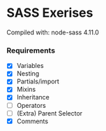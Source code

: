 # SASS Exerises
Compiled with: node-sass 4.11.0

### Requirements

- [x] Variables
- [x] Nesting
- [x] Partials/import
- [x] Mixins
- [x] Inheritance
- [ ] Operators
- [ ] (Extra) Parent Selector
- [x] Comments